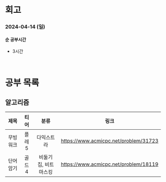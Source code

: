 # 회고

### 2024-04-14 (일)

#### 순 공부시간

- 3시간

<br>

# 공부 목록

## 알고리즘

|   제목    |  티어  |         분류          |                 링크                  |
| :-------: | :----: | :-------------------: | :-----------------------------------: |
| 무빙워크  | 플레 5 |      다익스트라       | https://www.acmicpc.net/problem/31723 |
| 단어 암기 | 골드 4 | 비둘기 집, 비트마스킹 | https://www.acmicpc.net/problem/18119 |

